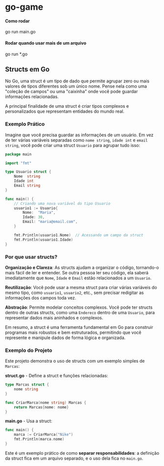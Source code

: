 # go-game

#### Como rodar
go run main.go

#### Rodar quando usar mais de um arquivo
go run *.go

## Structs em Go

No Go, uma struct é um tipo de dado que permite agrupar zero ou mais valores de tipos diferentes sob um único nome. Pense nela como uma "coleção de campos" ou uma "caixinha" onde você pode guardar informações relacionadas.

A principal finalidade de uma struct é criar tipos complexos e personalizados que representam entidades do mundo real.

### Exemplo Prático

Imagine que você precisa guardar as informações de um usuário. Em vez de ter várias variáveis separadas como `nome string`, `idade int` e `email string`, você pode criar uma struct `Usuario` para agrupar tudo isso:

```go
package main

import "fmt"

type Usuario struct {
    Nome  string
    Idade int
    Email string
}

func main() {
    // Criando uma nova variável do tipo Usuario
    usuario1 := Usuario{
        Nome:  "Maria",
        Idade: 30,
        Email: "maria@email.com",
    }

    fmt.Println(usuario1.Nome)  // Acessando um campo da struct
    fmt.Println(usuario1.Idade)
}
```

### Por que usar structs?

**Organização e Clareza**: As structs ajudam a organizar o código, tornando-o mais fácil de ler e entender. Se outra pessoa ler seu código, ela saberá imediatamente que `Nome`, `Idade` e `Email` estão relacionados a um `Usuario`.

**Reutilização**: Você pode usar a mesma struct para criar várias variáveis do mesmo tipo, como `usuario1`, `usuario2`, etc., sem precisar redigitar as informações dos campos toda vez.

**Abstração**: Permite modelar conceitos complexos. Você pode ter structs dentro de outras structs, como uma `Endereco` dentro de uma `Usuario`, para representar dados mais aninhados e complexos.

Em resumo, a struct é uma ferramenta fundamental em Go para construir programas mais robustos e bem estruturados, permitindo que você represente e manipule dados de forma lógica e organizada.

### Exemplo do Projeto

Este projeto demonstra o uso de structs com um exemplo simples de `Marcas`:

**struct.go** - Define a struct e funções relacionadas:
```go
type Marcas struct {
    nome string
}

func CriarMarca(nome string) Marcas {
    return Marcas{nome: nome}
}
```

**main.go** - Usa a struct:
```go
func main() {
    marca := CriarMarca("Nike")
    fmt.Println(marca.nome) 
}
```

Este é um exemplo prático de como **separar responsabilidades**: a definição da struct fica em um arquivo separado, e o uso dela fica no `main.go`.

